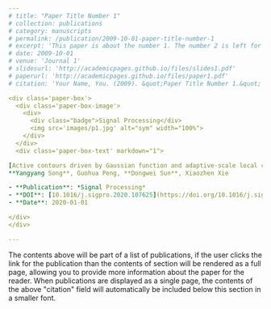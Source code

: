 ```yaml
---
# title: "Paper Title Number 1"
# collection: publications
# category: manuscripts
# permalink: /publication/2009-10-01-paper-title-number-1
# excerpt: 'This paper is about the number 1. The number 2 is left for future work.'
# date: 2009-10-01
# venue: 'Journal 1'
# slidesurl: 'http://academicpages.github.io/files/slides1.pdf'
# paperurl: 'http://academicpages.github.io/files/paper1.pdf'
# citation: 'Your Name, You. (2009). &quot;Paper Title Number 1.&quot; <i>Journal 1</i>. 1(1).'

<div class='paper-box'>
  <div class='paper-box-image'>
    <div>
      <div class="badge">Signal Processing</div>
      <img src='images/p1.jpg' alt="sym" width="100%">
    </div>
  </div> 
  <div class='paper-box-text' markdown="1">

[Active contours driven by Gaussian function and adaptive-scale local correntropy-based K-means clustering for fast image segmentation](https://doi.org/10.1016/j.sigpro.2020.107625) \\  
**Yangyang Song**, Guohua Peng, **Dongwei Sun**, Xiaozhen Xie  

- **Publication**: *Signal Processing*  
- **DOI**: [10.1016/j.sigpro.2020.107625](https://doi.org/10.1016/j.sigpro.2020.107625)  
- **Date**: 2020-01-01  

</div>
</div>

---
```


The contents above will be part of a list of publications, if the user clicks the link for the publication than the contents of section will be rendered as a full page, allowing you to provide more information about the paper for the reader. When publications are displayed as a single page, the contents of the above "citation" field will automatically be included below this section in a smaller font.